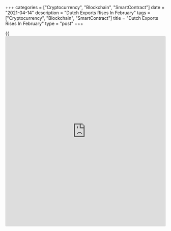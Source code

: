 +++
categories = ["Cryptocurrency", "Blockchain", "SmartContract"]
date = "2021-04-14"
description = "Dutch Exports Rises In February"
tags = ["Cryptocurrency", "Blockchain", "SmartContract"]
title = "Dutch Exports Rises In February"
type = "post"
+++

{{<iframe id="large-banner" src="https://www.bounty.group/#slide=6.0" width="100%" height="600" scrolling="no" style="border: 0px solid rgb(216, 221, 230); border-radius: 3px;">}}

Dutch exports and imports increased in February, figures from the
statistical office CBS showed on Wednesday.

Merchandise exports grew 4.5 percent year-on-year in February, following
a 3.7 percent rise in January. Exports increased for the second
consecutive month.

The latest growth was the largest after 2019, the agency said.

In February, more machines and chemical products were mainly exported,
the agency said.

Imports increased 5.8 percent annually in February, following a 1.0
percent rise in the prior month. Imports rose for the second straight
month.

For comments and feedback [contact](https://www.playgroundfx.com/contact/): editorial@rtt[news](https://www.letsplayfx.com/blog/forex-news-website/).com

[Economic News][1]

 **What parts of the world are seeing the best (and worst) economic
performances lately? Click[here][2] to check out our [Econ Scorecard][2]
and find out! See up-to-the-moment [ranking](https://www.playgroundfx.com/blog/crypto-exchange-ranking/)s for the best and worst
performers in [GDP][3], [unemployment rate][4], [inflation][2] and much
more.**

   1. www.rtt[news](https://www.letsplayfx.com/blog/forex-news-website/).com/Content/EconomicNews.aspx
   2. www.rtt[news](https://www.letsplayfx.com/blog/forex-news-website/).com/economic-scorecard/world-rank/CPI/highest-performance.aspx
   3. www.rtt[news](https://www.letsplayfx.com/blog/forex-news-website/).com/economic-scorecard/world-rank/GDP/highest-performance.aspx
   4. www.rtt[news](https://www.letsplayfx.com/blog/forex-news-website/).com/economic-scorecard/world-rank/unemployment-rate/lowest-performance.aspx
